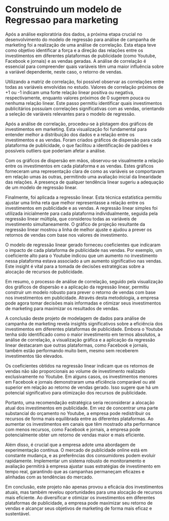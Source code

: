 # Construindo um modelo de Regressao para marketing
Após a análise exploratória dos dados, a próxima etapa crucial no desenvolvimento do modelo de regressão para análise de campanha de marketing foi a realização de uma análise de correlação. Esta etapa teve como objetivo identificar a força e a direção das relações entre os investimentos em diferentes plataformas de publicidade (como Youtube, Facebook e jornais) e as vendas geradas. A análise de correlação é essencial para compreender quais variáveis têm uma maior influência sobre a variável dependente, neste caso, o retorno de vendas.

Utilizando a matriz de correlação, foi possível observar as correlações entre todas as variáveis envolvidas no estudo. Valores de correlação próximos de +1 ou -1 indicam uma forte relação linear positiva ou negativa, respectivamente, enquanto valores próximos de 0 sugerem pouca ou nenhuma relação linear. Este passo permitiu identificar quais investimentos publicitários possuíam correlações significativas com as vendas, orientando a seleção de variáveis relevantes para o modelo de regressão.

Após a análise de correlação, procedeu-se à plotagem dos gráficos de investimentos em marketing. Esta visualização foi fundamental para entender melhor a distribuição dos dados e a relação entre os investimentos e as vendas. Foram criados gráficos de dispersão para cada plataforma de publicidade, o que facilitou a identificação de padrões e possíveis outliers que poderiam afetar a análise.

Com os gráficos de dispersão em mãos, observou-se visualmente a relação entre os investimentos em cada plataforma e as vendas. Estes gráficos forneceram uma representação clara de como as variáveis se comportavam em relação umas às outras, permitindo uma avaliação inicial da linearidade das relações. A presença de qualquer tendência linear sugeriu a adequação de um modelo de regressão linear.

Finalmente, foi aplicada a regressão linear. Esta técnica estatística permitiu ajustar uma linha reta que melhor representasse a relação entre os investimentos em publicidade e as vendas. A regressão linear simples foi utilizada inicialmente para cada plataforma individualmente, seguida pela regressão linear múltipla, que considerou todas as variáveis de investimento simultaneamente. O gráfico de projeção resultante da regressão linear mostrou a linha de melhor ajuste e ajudou a prever os retornos de vendas com base nos valores de investimento.

O modelo de regressão linear gerado forneceu coeficientes que indicaram o impacto de cada plataforma de publicidade nas vendas. Por exemplo, um coeficiente alto para o Youtube indicou que um aumento no investimento nessa plataforma estava associado a um aumento significativo nas vendas. Este insight é vital para a tomada de decisões estratégicas sobre a alocação de recursos de publicidade.

Em resumo, o processo de análise de correlação, seguido pela visualização dos gráficos de dispersão e a aplicação da regressão linear, permitiu construir um modelo robusto para prever o retorno de vendas com base nos investimentos em publicidade. Através desta metodologia, a empresa pode agora tomar decisões mais informadas e otimizar seus investimentos de marketing para maximizar os resultados de vendas.

A conclusão deste projeto de modelagem de dados para análise de campanha de marketing revela insights significativos sobre a eficiência dos investimentos em diferentes plataformas de publicidade. Embora o Youtube tenha sido identificado como o maior investimento em termos absolutos, a análise de correlação, a visualização gráfica e a aplicação da regressão linear destacaram que outras plataformas, como Facebook e jornais, também estão performando muito bem, mesmo sem receberem investimentos tão elevados.

Os coeficientes obtidos na regressão linear indicam que os retornos de vendas não são proporcionais ao volume de investimento realizado exclusivamente no Youtube. Em alguns casos, os investimentos menores em Facebook e jornais demonstraram uma eficiência comparável ou até superior em relação ao retorno de vendas gerado. Isso sugere que há um potencial significativo para otimização dos recursos de publicidade.

Portanto, uma recomendação estratégica seria reconsiderar a alocação atual dos investimentos em publicidade. Em vez de concentrar uma parte substancial do orçamento no Youtube, a empresa pode redistribuir os recursos de forma mais equilibrada entre as diferentes plataformas. Ao aumentar os investimentos em canais que têm mostrado alta performance com menos recursos, como Facebook e jornais, a empresa pode potencialmente obter um retorno de vendas maior e mais eficiente.

Além disso, é crucial que a empresa adote uma abordagem de experimentação contínua. O mercado de publicidade online está em constante mudança, e as preferências dos consumidores podem evoluir rapidamente. Implementar um sistema robusto de monitoramento e avaliação permitirá à empresa ajustar suas estratégias de investimento em tempo real, garantindo que as campanhas permaneçam eficazes e alinhadas com as tendências do mercado.

Em conclusão, este projeto não apenas provou a eficácia dos investimentos atuais, mas também revelou oportunidades para uma alocação de recursos mais eficiente. Ao diversificar e otimizar os investimentos em diferentes plataformas de publicidade, a empresa pode maximizar seu retorno de vendas e alcançar seus objetivos de marketing de forma mais eficaz e sustentável.

